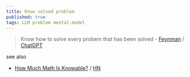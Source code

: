 ```yaml
---
title: Know solved problem
published: true
tags: LLM problem mental-model
---
```

> Know how to solve every probem that has been solved - [Feynman](https://calisphere.org/item/6232da53bf0bd29599898ff306a65cf0/) / [ChatGPT](https://chatgpt.com/?model=auto)

see also
- [How Much Math Is Knowable?](https://www.youtube.com/watch?v=VplMHWSZf5c) / [HN](https://news.ycombinator.com/item?id=43776477)